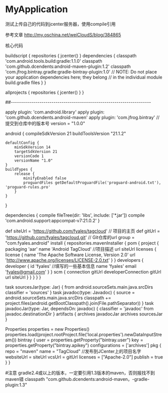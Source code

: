 # MyApplication

测试上传自己的代码到jcenter服务器，使用compile引用

参考文章
http://my.oschina.net/weiCloudS/blog/384865

核心代码

buildscript {
    repositories {
        jcenter()
    }
    dependencies {
        classpath 'com.android.tools.build:gradle:1.1.0'
        classpath 'com.github.dcendents:android-maven-plugin:1.2'
        classpath 'com.jfrog.bintray.gradle:gradle-bintray-plugin:1.0'
        // NOTE: Do not place your application dependencies here; they belong
        // in the individual module build.gradle files
    }
}

allprojects {
    repositories {
        jcenter()
    }
}

##---------------------------------------------------------------------


apply plugin: 'com.android.library'
apply plugin: 'com.github.dcendents.android-maven'
apply plugin: 'com.jfrog.bintray'
// 提交到仓库中的版本号
version = "1.0.0"

android {
    compileSdkVersion 21
    buildToolsVersion "21.1.2"

    defaultConfig {
        minSdkVersion 14
        targetSdkVersion 21
        versionCode 1
        versionName "1.0"
    }
    buildTypes {
        release {
            minifyEnabled false
            proguardFiles getDefaultProguardFile('proguard-android.txt'), 'proguard-rules.pro'
        }
    }
}

dependencies {
    compile fileTree(dir: 'libs', include: ['*.jar'])
    compile 'com.android.support:appcompat-v7:21.0.2'
}

def siteUrl = 'https://github.com/fyales/tagcloud'      // 项目的主页
def gitUrl = 'https://github.com/fyales/tagcloud.git'   // Git仓库的url
group = "com.fyales.android"
install {
    repositories.mavenInstaller {
        pom {
            project {
                packaging 'aar'
                name 'Android TagCloud'    //项目描述
                url siteUrl
                licenses {
                    license {
                        name 'The Apache Software License, Version 2.0'
                        url 'http://www.apache.org/licenses/LICENSE-2.0.txt'
                    }
                }
                developers {
                    developer {
                        id 'fyales'        //填写的一些基本信息
                        name 'fyales'
                        email 'fyales@gmail.com'
                    }
                }
                scm {
                    connection gitUrl
                    developerConnection gitUrl
                    url siteUrl
                }
            }
        }
    }
}

task sourcesJar(type: Jar) {
    from android.sourceSets.main.java.srcDirs
    classifier = 'sources'
}
task javadoc(type: Javadoc) {
    source = android.sourceSets.main.java.srcDirs
    classpath += project.files(android.getBootClasspath().join(File.pathSeparator))
}
task javadocJar(type: Jar, dependsOn: javadoc) {
    classifier = 'javadoc'
    from javadoc.destinationDir
}
artifacts {
    archives javadocJar
    archives sourcesJar
}

Properties properties = new Properties()
properties.load(project.rootProject.file('local.properties').newDataInputStream())
bintray {
    user = properties.getProperty("bintray.user")
    key = properties.getProperty("bintray.apikey")
    configurations = ['archives']
    pkg {
        repo = "maven"
        name = "TagCloud"    //发布到JCenter上的项目名字
        websiteUrl = siteUrl
        vcsUrl = gitUrl
        licenses = ["Apache-2.0"]
        publish = true
    }
}

#注意
gradle2.4或以上的版本，一定要引用1.3版本的maven，否则报找不到maven错
classpath "com.github.dcendents:android-maven，-gradle-plugin:1.3"
